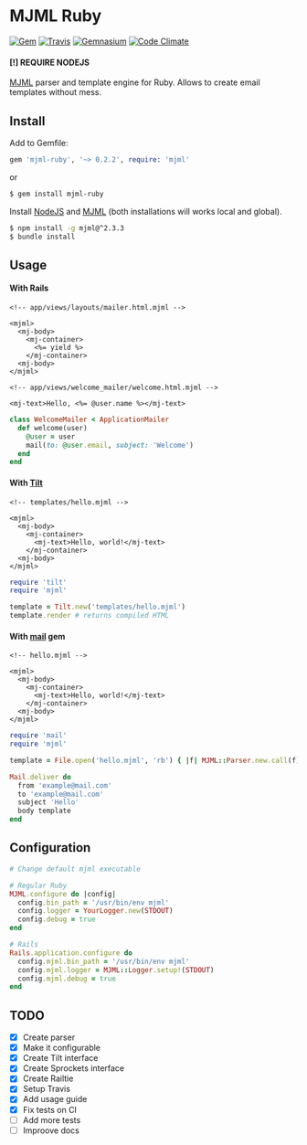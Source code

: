 # MJML Ruby

[![Gem](https://img.shields.io/gem/v/mjml-ruby.svg?maxAge=3600&style=flat-square)](https://rubygems.org/gems/mjml-ruby)
[![Travis](https://img.shields.io/travis/kolybasov/mjml-ruby.svg?maxAge=3600&style=flat-square)](https://travis-ci.org/kolybasov/mjml-ruby)
[![Gemnasium](https://img.shields.io/gemnasium/kolybasov/mjml-ruby.svg?maxAge=3600&style=flat-square)](https://gemnasium.com/github.com/kolybasov/mjml-ruby)
[![Code Climate](https://img.shields.io/codeclimate/github/kolybasov/mjml-ruby.svg?maxAge=3600&style=flat-square)](https://codeclimate.com/github/kolybasov/mjml-ruby)

#### [!] REQUIRE NODEJS

[MJML](https://mjml.io) parser and template engine for Ruby. 
Allows to create email templates without mess.

## Install

Add to Gemfile:

```ruby
gem 'mjml-ruby', '~> 0.2.2', require: 'mjml'
```

or

```bash
$ gem install mjml-ruby
```

Install [NodeJS](https://nodejs.org/en/) and [MJML](https://mjml.io) (both installations will works local and global).

```bash
$ npm install -g mjml@^2.3.3
$ bundle install
```

## Usage

#### With Rails

```erb
<!-- app/views/layouts/mailer.html.mjml -->

<mjml>
  <mj-body>
    <mj-container>
      <%= yield %>
    </mj-container>
  <mj-body>
</mjml>
```

```erb
<!-- app/views/welcome_mailer/welcome.html.mjml -->

<mj-text>Hello, <%= @user.name %></mj-text>
```

```ruby
class WelcomeMailer < ApplicationMailer
  def welcome(user)
  	@user = user
  	mail(to: @user.email, subject: 'Welcome')
  end
end
```

#### With [Tilt](https://github.com/rtomayko/tilt)

```erb
<!-- templates/hello.mjml -->

<mjml>
  <mj-body>
    <mj-container>
      <mj-text>Hello, world!</mj-text>
    </mj-container>
  <mj-body>
</mjml>
```

```ruby
require 'tilt'
require 'mjml'

template = Tilt.new('templates/hello.mjml')
template.render # returns compiled HTML
```

#### With [mail](https://github.com/mikel/mail) gem

```erb
<!-- hello.mjml -->

<mjml>
  <mj-body>
    <mj-container>
      <mj-text>Hello, world!</mj-text>
    </mj-container>
  <mj-body>
</mjml>
```

```ruby
require 'mail'
require 'mjml'

template = File.open('hello.mjml', 'rb') { |f| MJML::Parser.new.call(f) }

Mail.deliver do
  from 'example@mail.com'
  to 'example@mail.com'
  subject 'Hello'
  body template
end
```

## Configuration

```ruby
# Change default mjml executable

# Regular Ruby
MJML.configure do |config|
  config.bin_path = '/usr/bin/env mjml'
  config.logger = YourLogger.new(STDOUT)
  config.debug = true
end

# Rails
Rails.application.configure do
  config.mjml.bin_path = '/usr/bin/env mjml'
  config.mjml.logger = MJML::Logger.setup!(STDOUT)
  config.mjml.debug = true
end
```

## TODO
- [x] Create parser
- [x] Make it configurable
- [x] Create Tilt interface
- [x] Create Sprockets interface
- [x] Create Railtie
- [x] Setup Travis
- [x] Add usage guide
- [x] Fix tests on CI
- [ ] Add more tests
- [ ] Improove docs
